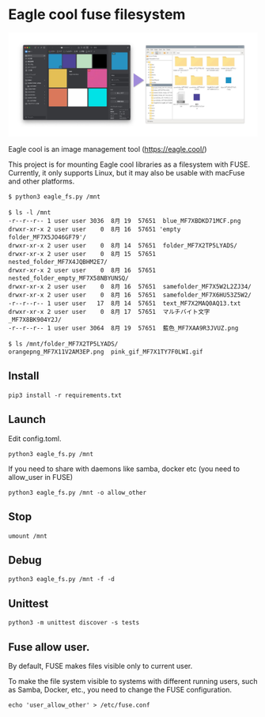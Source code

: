 # Eagle cool fuse filesystem

![Eagle cool fuse filesystem](img/header.jpg "Eagle cool fuse filesystem")


Eagle cool is an image management tool (https://eagle.cool/)

This project is for mounting Eagle cool libraries as a filesystem with FUSE.<br>
Currently, it only supports Linux, but it may also be usable with macFuse and other platforms.

```shell
$ python3 eagle_fs.py /mnt

$ ls -l /mnt
-r--r--r-- 1 user user 3036  8月 19  57651  blue_MF7XBDKD71MCF.png
drwxr-xr-x 2 user user    0  8月 16  57651 'empty folder_MF7X5JO46GF79'/
drwxr-xr-x 2 user user    0  8月 14  57651  folder_MF7X2TP5LYADS/
drwxr-xr-x 2 user user    0  8月 15  57651  nested_folder_MF7X4JQBHM2E7/
drwxr-xr-x 2 user user    0  8月 16  57651  nested_folder_empty_MF7X58NBYUNSQ/
drwxr-xr-x 2 user user    0  8月 16  57651  samefolder_MF7X5W2L2ZJ34/
drwxr-xr-x 2 user user    0  8月 16  57651  samefolder_MF7X6HU53Z5W2/
-r--r--r-- 1 user user   17  8月 14  57651  text_MF7X2MAQ0AQ13.txt
drwxr-xr-x 2 user user    0  8月 17  57651  マルチバイト文字_MF7X8BK904Y2J/
-r--r--r-- 1 user user 3064  8月 19  57651  藍色_MF7XAA9R3JVUZ.png

$ ls /mnt/folder_MF7X2TP5LYADS/
orangepng_MF7X11V2AM3EP.png  pink_gif_MF7X1TY7F0LWI.gif
```

## Install

```
pip3 install -r requirements.txt
```

## Launch

Edit config.toml.

```
python3 eagle_fs.py /mnt
```

If you need to share with daemons like samba, docker etc (you need to allow_user in FUSE)

```
python3 eagle_fs.py /mnt -o allow_other
```

## Stop

```
umount /mnt
```

## Debug

```
python3 eagle_fs.py /mnt -f -d
```

## Unittest

```
python3 -m unittest discover -s tests
```

## Fuse allow user.

By default, FUSE makes files visible only to current user.

To make the file system visible to systems with different running users, such as Samba, Docker, etc., you need to change the FUSE configuration.

```
echo 'user_allow_other' > /etc/fuse.conf
```